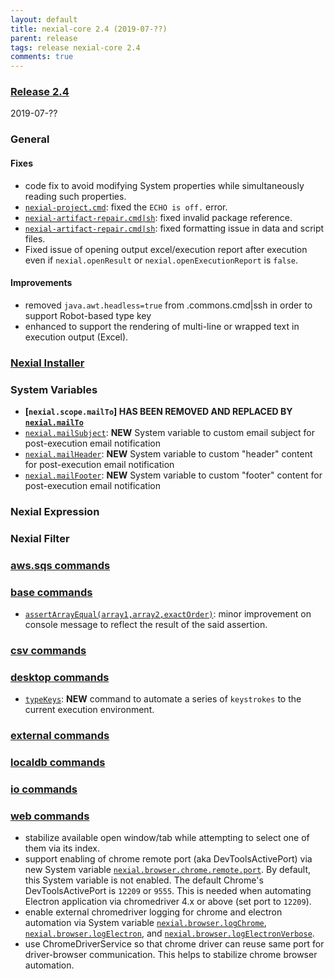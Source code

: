 ```yaml
---
layout: default
title: nexial-core 2.4 (2019-07-??)
parent: release
tags: release nexial-core 2.4
comments: true
---
```


### <a href="https://github.com/nexiality/nexial-core/releases/tag/nexial-core-v2.4_???" class="external-link" target="_nexial_link">Release 2.4</a>
2019-07-??

### General
#### Fixes
- code fix to avoid modifying System properties while simultaneously reading such properties.
- [`nexial-project.cmd`](../userguide/BatchFiles#nexial-projectcmd--nexial-projectsh): fixed the `ECHO is off.` error.
- [`nexial-artifact-repair.cmd|sh`](../userguide/BatchFiles#nexial-artifact-repaircmd--nexial-artifact-repairsh): 
  fixed invalid package reference.
- [`nexial-artifact-repair.cmd|sh`](../userguide/BatchFiles#nexial-artifact-repaircmd--nexial-artifact-repairsh):
  fixed formatting issue in data and script files.  
- Fixed issue of opening output excel/execution report after execution even if `nexial.openResult` or 
 `nexial.openExecutionReport` is `false`.

#### Improvements
- removed `java.awt.headless=true` from .commons.cmd|ssh in order to support Robot-based type key
- enhanced to support the rendering of multi-line or wrapped text in execution output (Excel).


### [Nexial Installer](https://github.com/nexiality/nexial-installer)


### System Variables
- **[`nexial.scope.mailTo`] HAS BEEN REMOVED AND REPLACED BY [`nexial.mailTo`](../systemvars/index#nexial.mailTo)**
- [`nexial.mailSubject`](../systemvars/index#nexial.mailSubject): **NEW** System variable to custom email subject for
  post-execution email notification
- [`nexial.mailHeader`](../systemvars/index#nexial.mailHeader): **NEW** System variable to custom "header" content for
  post-execution email notification
- [`nexial.mailFooter`](../systemvars/index#nexial.mailFooter): **NEW** System variable to custom "footer" content for
  post-execution email notification


### Nexial Expression


### Nexial Filter


### [aws.sqs commands](../commands/aws.sqs)


### [base commands](../commands/base)
- [`assertArrayEqual(array1,array2,exactOrder)`](../commands/base/assertArrayEqual(array1,array2,exactOrder)): minor
  improvement on console message to reflect the result of the said assertion.


### [csv commands](../commands/csv)


### [desktop commands](../commands/desktop)
- [`typeKeys`](../commands/desktop/typeKeys(os,keystrokes)): **NEW** command to automate a series of `keystrokes` to 
  the current execution environment.
  

### [external commands](../commands/external)


### [localdb commands](../commands/localdb)


### [io commands](../commands/io)


### [web commands](../commands/web)
- stabilize available open window/tab while attempting to select one of them via its index.
- support enabling of chrome remote port (aka DevToolsActivePort) via new System variable 
  [`nexial.browser.chrome.remote.port`](../systemvars/index#nexial.browser.chrome.remote.port). By default, this System 
  variable is not enabled. The default Chrome's DevToolsActivePort is `12209` or `9555`. This is needed when automating 
  Electron application via chromedriver 4.x or above (set port to `12209`).
- enable external chromedriver logging for chrome and electron automation via System variable 
  [`nexial.browser.logChrome`](../systemvars/index#nexial.browser.logChrome), 
  [`nexial.browser.logElectron`](../systemvars/index#nexial.browser.logElectron), and 
  [`nexial.browser.logElectronVerbose`](../systemvars/index#nexial.browser.logElectronVerbose).
- use ChromeDriverService so that chrome driver can reuse same port for driver-browser communication. This helps to 
  stabilize chrome browser automation.
